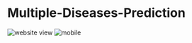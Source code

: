 # Multiple-Diseases-Prediction
![website view](https://github.com/NMNayan57/Multiple-Diseases-Prediction/assets/72163807/28910571-f3e8-489a-b590-6b0f03226348)
![mobile](https://github.com/NMNayan57/Multiple-Diseases-Prediction/assets/72163807/54c123e2-3cfb-435e-89d9-6de05b2a40dd)
